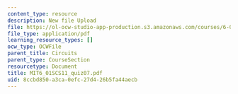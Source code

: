 ```yaml
---
content_type: resource
description: New file Upload
file: https://ol-ocw-studio-app-production.s3.amazonaws.com/courses/6-01sc-introduction-to-electrical-engineering-and-computer-science-i-spring-2011/8ccbd850a3ca0efc27d426b5fa44aecb_MIT6_01SCS11_quiz07.pdf
file_type: application/pdf
learning_resource_types: []
ocw_type: OCWFile
parent_title: Circuits
parent_type: CourseSection
resourcetype: Document
title: MIT6_01SCS11_quiz07.pdf
uid: 8ccbd850-a3ca-0efc-27d4-26b5fa44aecb
---
```

